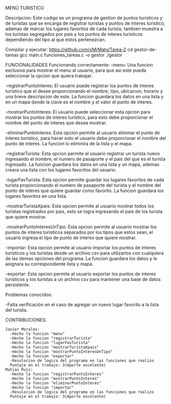 MENÚ TURISTICO

Descripcion:
Este codigo es un programa de gestion de puntos turisticos y de turistas que se encarga de registrar turistas y puntos de interes turistico, ademas de marcar los lugares favoritos de cada turista, tambien muestra a los turistas segregados por pais y los puntos de interes turisticos dependiendo del tipo al que estos pertenezcan. 

Compilar y ejecutar:
https://github.com/xMrMaty/Tarea-2
cd gestor-de-tareas
gcc main.c funciones_tareas.c -o gestor
./gestor

FUNCIONALIDADES
Funcionando correctamente:
  -menu: Una funcion exclusiva para mostrar el menu al usuario, para que asi este pueda seleccionar la opcion que quiera trabajar.
  
  -registrarPuntoInteres: El usuario puede registrar los puntos de interes turistico que el desee proporcionando el nombre, tipo, ubicacion, horario y una breve descripcion de este. La funcion guardara los datos en una lista y en un mapa donde la clave es el nombre y el valor el punto de interes.
  
  -mostrarPuntoInteres: El usuario puede seleccionar esta opcion para mostrar los puntos de interes turistico, para esto debe proporcionar el nombre del punto de interes que desea mostrar.
  
  -eliminarPuntoInteres: Esta opcion permite al usuario eliminar el punto de interes turistico, para hacer esto el usuario debe proporcionar el nombre del punto de interes. La funcion lo eliminira de la lista y el mapa.
  
  -registrarTurista: Esta opcion permite al usuario registrar un turista nuevo ingresando el nombre, el numero de pasaporte y el pais del que es el turista ingresado. La funcion guardara los datos en una lista y un mapa, ademas creara una lista con los lugares favoritos del usuario.
  
  -lugarFavTurista: Esta opcion permite guardar los lugares favoritos de cada turista proporcionando el numero de pasaporte del turista y el nombre del punto de interes que quiere guardar como favorito. La funcion guardara los lugares favoritos en una lista.
  
  -mostrarTuristaXpais: Esta opcion permite al usuario mostrar todos los turistas registrados por pais, esto se logra ingresando el pais de los turista que quiere mostrar.
  
  -mostrarPuntoInteresUnTipo: Esta opcion permite al usuario mostrar los puntos de interes turisticos separados por los tipos que estos sean, el usuario ingresa el tipo de punto de interes que quiere mostrar.
  
  -importar: Esta opcion permite al usuario importar los puntos de interes turisticos y los turistas desde un archivo csv para utilizarlos con cualquiera de las demas opciones del programa. La funcion guardara los datos y le asignara su correspondiente lista y mapa.
  
  -exportar: Esta opcion permite al usuario exportar los puntos de interes turisticos y los turistas a un archivo csv para mantener una base de datos persistente.
  
Problemas conocidos:

  -Falta verificación en el caso de agregar un nuevo lugar favorito a la lista del turista.
  
CONTRIBUCIONES:

    Javier Morales:
      -Hecho la funcion "menu"
      -Hecho la funcion "registrarTurista"
      -Hecho la funcion "lugarFavTurista"
      -Hecho la funcion "mostrarTuristaXpais"
      -Hecho la funcion "mostrarPuntoInteresUnTipo"
      -Hecho la funcion "exportar"
      -Resulocion de logica del programa en las funciones que realizo
      Puntaje en el trabajo: 3(Aporte excelente)
    Matias Ruiz:
      -Hecho la funcion "registrarPuntoInteres"
      -Hecho la funcion "mostrarPuntoInteres"
      -Hecho la funcion "eliminarPuntoInteres"
      -Hecho la funcion "importar"
      -Resulocion de logica del programa en las funciones que realizo
      Puntaje en el trabajo: 3(Aporte excelente)